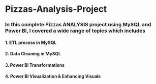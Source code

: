 # Pizzas-Analysis-Project
### In this complete Pizzas ANALYSIS project using MySQL and Power BI, I covered a wide range of topics which includes
#### 1. ETL process in MySQL
#### 2. Data Cleaning in MySQL
#### 3. Power BI Transformations
#### 4. Power BI Visualization & Enhancing Visuals
